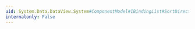 ```yaml
---
uid: System.Data.DataView.System#ComponentModel#IBindingList#SortDirection
internalonly: False
---
```


